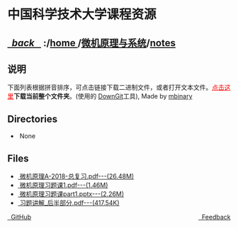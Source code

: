 
<!--
<head>
    <meta http-equiv="content-type" content="text/html; charset=utf-8">
    <title> 中国科学技术大学课程资源</title>
</head>
-->
# 中国科学技术大学课程资源

<div>
  <h2>
    <a href="../index.html">&nbsp;&nbsp;<i class="fa fa-level-up">back </i>&nbsp;&nbsp;</a>
    :/<a href="../../index.html">home <i class="fa fa-home"></i></a>/<a href="../index.html">微机原理与系统</a>/<a href="index.html">notes</a>
  </h2>
</div>

## 说明
下面列表根据拼音排序，可点击链接下载二进制文件，或者打开文本文件。<a href="http://downgit.zhoudaxiaa.com/#/home?url=https://github.com/USTC-Resource/USTC-Course/tree/master/微机原理与系统/notes" style="color:red" target="_black">点击这里</a>**下载当前整个文件夹**。(使用的 [DownGit](http://downgit.zhoudaxiaa.com)工具), Made by [mbinary](https://mbinary.xyz)

## Directories
<ul><li><i class="fa fa-meh-o"></i>&nbsp;None</li></ul>

## Files
<ul><li><a href="https://raw.githubusercontent.com/USTC-Resource/USTC-Course/master/微机原理与系统/notes/微机原理A-2018-总复习.pdf"><i class="fa fa-file-pdf-o"></i>&nbsp;微机原理A-2018-总复习.pdf---(26.48M)</a></li>
<li><a href="https://raw.githubusercontent.com/USTC-Resource/USTC-Course/master/微机原理与系统/notes/微机原理习题课1.pdf"><i class="fa fa-file-pdf-o"></i>&nbsp;微机原理习题课1.pdf---(1.46M)</a></li>
<li><a href="https://raw.githubusercontent.com/USTC-Resource/USTC-Course/master/微机原理与系统/notes/微机原理习题课part1.pptx"><i class="fa fa-file-powerpoint-o"></i>&nbsp;微机原理习题课part1.pptx---(2.26M)</a></li>
<li><a href="https://raw.githubusercontent.com/USTC-Resource/USTC-Course/master/微机原理与系统/notes/习题讲解_后半部分.pdf"><i class="fa fa-file-pdf-o"></i>&nbsp;习题讲解_后半部分.pdf---(417.54K)</a></li></ul>

<div style="text-decration:underline;display:inline">
  <a href="https://github.com/USTC-Resource/USTC-Course.git" target="_blank" rel="external"><i class="fa fa-github"></i>&nbsp; GitHub</a>
  <a href="mailto:&#122;huheqin1@gmail?subject=反馈与建议" style="float:right" target="_blank" rel="external"><i class="fa fa-envelope"></i>&nbsp; Feedback</a>
</div>



